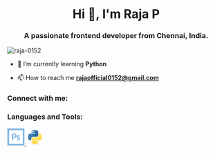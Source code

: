 <h1 align="center">Hi 👋, I'm Raja P</h1>
<h3 align="center">A passionate frontend developer from Chennai, India.</h3>

<p align="left"> <img src="https://komarev.com/ghpvc/?username=raja-0152&label=Profile%20views&color=0e75b6&style=flat" alt="raja-0152" /> </p>

- 🌱 I’m currently learning **Python**

- 📫 How to reach me **rajaofficial0152@gmail.com**

<h3 align="left">Connect with me:</h3>
<p align="left">
</p>

<h3 align="left">Languages and Tools:</h3>
<p align="left"> <a href="https://www.photoshop.com/en" target="_blank" rel="noreferrer"> <img src="https://raw.githubusercontent.com/devicons/devicon/master/icons/photoshop/photoshop-line.svg" alt="photoshop" width="40" height="40"/> </a> <a href="https://www.python.org" target="_blank" rel="noreferrer"> <img src="https://raw.githubusercontent.com/devicons/devicon/master/icons/python/python-original.svg" alt="python" width="40" height="40"/> </a> </p>
